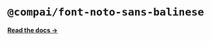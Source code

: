 # `@compai/font-noto-sans-balinese`

[**Read the docs &rarr;**](https://components.ai/docs/typefaces/noto-sans-balinese)
